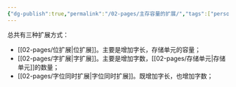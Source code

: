 ```yaml
---
{"dg-publish":true,"permalink":"/02-pages/主存容量的扩展/","tags":["personal/blog","计算机组成原理/存储系统"]}
---
```


总共有三种扩展方式：
 - [[02-pages/位扩展\|位扩展]]。主要是增加字长，存储单元的容量；
 - [[02-pages/字扩展\|字扩展]]。主要是增加字数，[[02-pages/存储单元\|存储单元]]的数量；
 - [[02-pages/字位同时扩展\|字位同时扩展]]。既增加字长，也增加字数；
